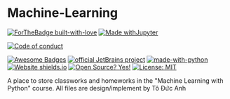 # Machine-Learning

[![ForTheBadge built-with-love](http://ForTheBadge.com/images/badges/built-with-love.svg)](https://GitHub.com/Naereen/)
[![Made withJupyter](https://img.shields.io/badge/Made%20with-Jupyter-orange?style=for-the-badge&logo=Jupyter)](https://jupyter.org/try)

[![Code of conduct](https://img.shields.io/badge/Code%20of%20conduct-Contributor%20Covenant-blue)](https://github.com/Hyprnx/Machine-Learning/blob/main/CODE_OF_CONDUCT.md)

[![Awesome Badges](https://img.shields.io/badge/badges-awesome-green.svg)](https://github.com/Naereen/badges)
[![official JetBrains project](http://jb.gg/badges/official.svg)](https://confluence.jetbrains.com/display/ALL/JetBrains+on+GitHub)
[![made-with-python](https://img.shields.io/badge/Made%20with-Python-1f425f.svg)](https://www.python.org/)
[![Website shields.io](https://img.shields.io/website-up-down-green-red/http/shields.io.svg)](https://hyprnx.github.io/)
[![Open Source? Yes!](https://badgen.net/badge/Open%20Source%20%3F/Yes%21/blue?icon=github)](https://github.com/Naereen/badges/)
[![License: MIT](https://img.shields.io/badge/License-MIT-yellow.svg)](https://opensource.org/licenses/MIT)

A place to store classworks and homeworks in the "Machine Learning with Python" course.
All files are design/implement by Tô Đức Anh
